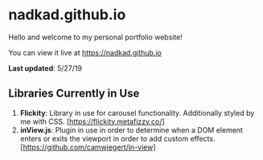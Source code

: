 # nadkad.github.io
Hello and welcome to my personal portfolio website! 

You can view it live at https://nadkad.github.io

__Last updated__: 5/27/19

## Libraries Currently in Use
1. __Flickity__: Library in use for carousel functionality. Additionally styled by me with CSS. [https://flickity.metafizzy.co/]
2. __inView.js__: Plugin in use in order to determine when a DOM element enters or exits the viewport in order to add custom effects. [https://github.com/camwiegert/in-view]


